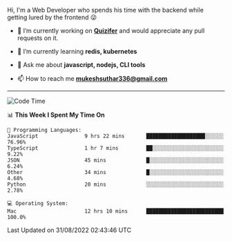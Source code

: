 Hi, I'm a Web Developer who spends his time with the backend while getting lured by the frontend 😜

- 🔭 I’m currently working on **[Quizifer](https://github.com/SutharMukesh/Quizifer/)** and would appreciate any pull requests on it.

- 🌱 I’m currently learning **redis, kubernetes**

- 💬 Ask me about **javascript, nodejs, CLI tools**

- 📫 How to reach me **mukeshsuthar336@gmail.com**

---
<!--START_SECTION:waka-->
![Code Time](http://img.shields.io/badge/Code%20Time-1%2C743%20hrs%205%20mins-blue)

📊 **This Week I Spent My Time On** 

```text
💬 Programming Languages: 
JavaScript               9 hrs 22 mins       ███████████████████░░░░░░   76.96% 
TypeScript               1 hr 7 mins         ██░░░░░░░░░░░░░░░░░░░░░░░   9.22% 
JSON                     45 mins             █░░░░░░░░░░░░░░░░░░░░░░░░   6.24% 
Other                    34 mins             █░░░░░░░░░░░░░░░░░░░░░░░░   4.68% 
Python                   20 mins             ░░░░░░░░░░░░░░░░░░░░░░░░░   2.78%

💻 Operating System: 
Mac                      12 hrs 10 mins      █████████████████████████   100.0%

```


 Last Updated on 31/08/2022 02:43:46 UTC
<!--END_SECTION:waka-->

